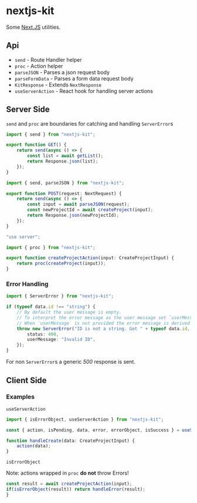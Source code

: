 # nextjs-kit

Some [Next.JS](https://nextjs.org) utilities.

## Api

-   `send` - Route Handler helper
-   `proc` - Action helper
-   `parseJSON` - Parses a json request body
-   `parseFormData` - Parses a form data request body
-   `KitResponse` - Extends `NextResponse`
-   `useServerAction` - React hook for handling server actions

## Server Side

`send` and `proc` are boundaries for catching and handling `ServerError`s

```ts
import { send } from "nextjs-kit";

export function GET() {
    return send(async () => {
        const list = await getList();
        return Response.json(list);
    });
}
```

```ts
import { send, parseJSON } from "nextjs-kit";

export function POST(request: NextRequest) {
    return send(async () => {
        const input = await parseJSON(request);
        const newProjectId = await createProject(input);
        return Response.json(newProjectId);
    });
}
```

```ts
"use server";

import { proc } from "nextjs-kit";

export function createProjectAction(input: CreateProjectInput) {
    return proc(createProject(input));
}
```

### Error Handling

```ts
import { ServerError } from "nextjs-kit";

if (typeof data.id !== "string") {
    // By default the user message is empty.
    // To interpret the error message as the user message set `userMessage: true`.
    // When `userMessage` is not provided the error message is derived from the status.
    throw new ServerError("ID is not a string. Got " + typeof data.id, {
        status: 400,
        userMessage: "Invalid ID",
    });
}
```

For non `ServerError`s a generic _500_ response is sent.

## Client Side

### Examples

`useServerAction`

```ts
import { isErrorObject, useServerAction } from "nextjs-kit";

const { action, isPending, data, error, errorObject, isSuccess } = useServerAction(createProjectAction);

function handleCreate(data: CreateProjectInput) {
    action(data);
}
```

`isErrorObject`

Note: actions wrapped in `proc` **do not** throw Errors! 

```ts
const result = await createProjectAction(input);
if(isErrorObject(result)) return handleError(result);
}
```

